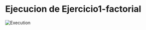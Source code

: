 # Ejecucion de Ejercicio1-factorial

![Execution](https://github.com/ivanchenoweth/data-structure-js-UTH/blob/main/Actividad2-recursividad/Ejercicio1-factorial/Ejecucion-de-Tests.png)